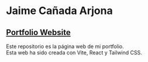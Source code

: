 # Jaime Cañada Arjona

## [Portfolio Website](https://jaimecanarj.github.io/)

Este repositorio es la página web de mi portfolio.<br/>
Esta web ha sido creada con Vite, React y Tailwind CSS.
